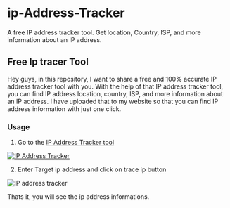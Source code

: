 # ip-Address-Tracker
A free IP address tracker tool. Get location, Country, ISP, and more information about an IP address.
## Free Ip tracer Tool
Hey guys, in this repository, I want to share a free and 100% accurate IP address tracker tool with you. With the help of that IP address tracker tool, you can find IP address location, country, ISP, and more information about an IP address. I have uploaded that to my website so that you can find IP address information with just one click.
### Usage
1. Go to the [IP Address Tracker tool ](https://www.termuxcommands.com/ip-address-tracker/)


[![IP Address Tracker](https://www.termuxcommands.com/wp-content/uploads/2024/02/ip-address-tracker.webp)](https://www.termuxcommands.com/ip-address-tracker/)

2. Enter Target ip address and click on trace ip button

![IP address tracker](https://www.termuxcommands.com/wp-content/uploads/2024/03/IMG_20240305_134615.jpg)

Thats it, you will see the ip address informations.
